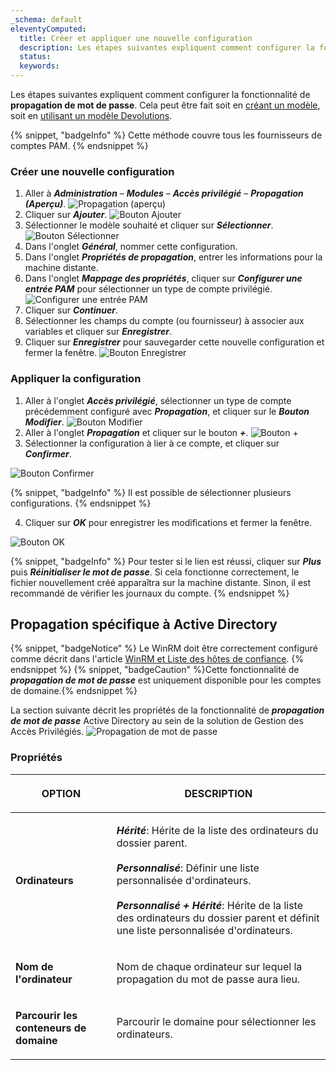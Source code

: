```yaml
---
_schema: default
eleventyComputed:
  title: Créer et appliquer une nouvelle configuration
  description: Les étapes suivantes expliquent comment configurer la fonctionnalité de propagation de mot de passe.
  status:
  keywords:
---
```


Les étapes suivantes expliquent comment configurer la fonctionnalité de **propagation de mot de passe**. Cela peut être fait soit en [créant un modèle](#creating-a-new-configuration), soit en [utilisant un modèle Devolutions](/pam/server/propagation-scripts/import-propagation-script-template/).

{% snippet, "badgeInfo" %}
Cette méthode couvre tous les fournisseurs de comptes PAM.
{% endsnippet %}

### Créer une nouvelle configuration

1. Aller à ***Administration*** – ***Modules*** – ***Accès privilégié*** – ***Propagation (Aperçu)***. ![Propagation (aperçu)](https://cdnweb.devolutions.net/docs/DVLS4054_2024_2.png "Propagation &#40;aperçu&#41;")
2. Cliquer sur ***Ajouter***. ![Bouton Ajouter](https://cdnweb.devolutions.net/docs/DVLS4049_2024_2.png "Bouton Ajouter")
3. Sélectionner le modèle souhaité et cliquer sur ***Sélectionner***. ![Bouton Sélectionner](https://cdnweb.devolutions.net/docs/DVLS4055_2024_2.png "Bouton Sélectionner")
4. Dans l'onglet ***Général***, nommer cette configuration.
5. Dans l'onglet ***Propriétés de propagation***, entrer les informations pour la machine distante.
6. Dans l'onglet ***Mappage des propriétés***, cliquer sur ***Configurer une entrée PAM*** pour sélectionner un type de compte privilégié. ![Configurer une entrée PAM](https://cdnweb.devolutions.net/docs/docs_en_kb_KB0103.png "Configurer une entrée PAM")
7. Cliquer sur ***Continuer***.
8. Sélectionner les champs du compte (ou fournisseur) à associer aux variables et cliquer sur ***Enregistrer***.
9. Cliquer sur ***Enregistrer*** pour sauvegarder cette nouvelle configuration et fermer la fenêtre. ![Bouton Enregistrer](https://cdnweb.devolutions.net/docs/docs_en_kb_KB0104.png "Bouton Enregistrer")

### Appliquer la configuration

1. Aller à l'onglet ***Accès privilégié***, sélectionner un type de compte précédemment configuré avec ***Propagation***, et cliquer sur le ***Bouton Modifier***. ![Bouton Modifier](https://cdnweb.devolutions.net/docs/DVLS4056_2024_2.png "Bouton Modifier")
2. Aller à l'onglet ***Propagation*** et cliquer sur le bouton ***\+***. ![Bouton +](https://cdnweb.devolutions.net/docs/docs_en_kb_KB0105.png "Bouton +")
3. Sélectionner la configuration à lier à ce compte, et cliquer sur ***Confirmer***.

![Bouton Confirmer](https://cdnweb.devolutions.net/docs/docs_en_kb_KB0106.png "Bouton Confirmer")

{% snippet, "badgeInfo" %}
Il est possible de sélectionner plusieurs configurations.
{% endsnippet %}

4. Cliquer sur ***OK*** pour enregistrer les modifications et fermer la fenêtre.

![Bouton OK](https://cdnweb.devolutions.net/docs/docs_en_kb_KB0107.png "Bouton OK")

{% snippet, "badgeInfo" %}
Pour tester si le lien est réussi, cliquer sur ***Plus*** puis ***Réinitialiser le mot de passe***. Si cela fonctionne correctement, le fichier nouvellement créé apparaîtra sur la machine distante. Sinon, il est recommandé de vérifier les journaux du compte.
{% endsnippet %}

## Propagation spécifique à Active Directory

{% snippet, "badgeNotice" %}
Le WinRM doit être correctement configuré comme décrit dans l'article [WinRM et Liste des hôtes de confiance](/server/kb/how-to-articles/winrm-trustedhostslist/).
{% endsnippet %} {% snippet, "badgeCaution" %}Cette fonctionnalité de ***propagation de mot de passe*** est uniquement disponible pour les comptes de domaine.{% endsnippet %}

La section suivante décrit les propriétés de la fonctionnalité de ***propagation de mot de passe*** Active Directory au sein de la solution de Gestion des Accès Privilégiés. ![Propagation de mot de passe](https://cdnweb.devolutions.net/docs/docs_en_server_ServerOp8174.png "Propagation de mot de passe")

### Propriétés

<table><thead><tr><th><p>OPTION</p></th><th><p>DESCRIPTION</p></th></tr></thead><tbody><tr><td><p><strong>Ordinateurs</strong></p></td><td><p><em><strong>Hérité</strong></em>: Hérite de la liste des ordinateurs du dossier parent.<br /><br /><em><strong>Personnalisé</strong></em>: Définir une liste personnalisée d'ordinateurs.<br /><br /><em><strong>Personnalisé + Hérité</strong></em>: Hérite de la liste des ordinateurs du dossier parent et définit une liste personnalisée d'ordinateurs.</p></td></tr><tr><td><p><strong>Nom de l'ordinateur</strong></p></td><td><p>Nom de chaque ordinateur sur lequel la propagation du mot de passe aura lieu.</p></td></tr><tr><td><p><strong>Parcourir les conteneurs de domaine</strong></p></td><td><p>Parcourir le domaine pour sélectionner les ordinateurs.</p></td></tr></tbody></table>
